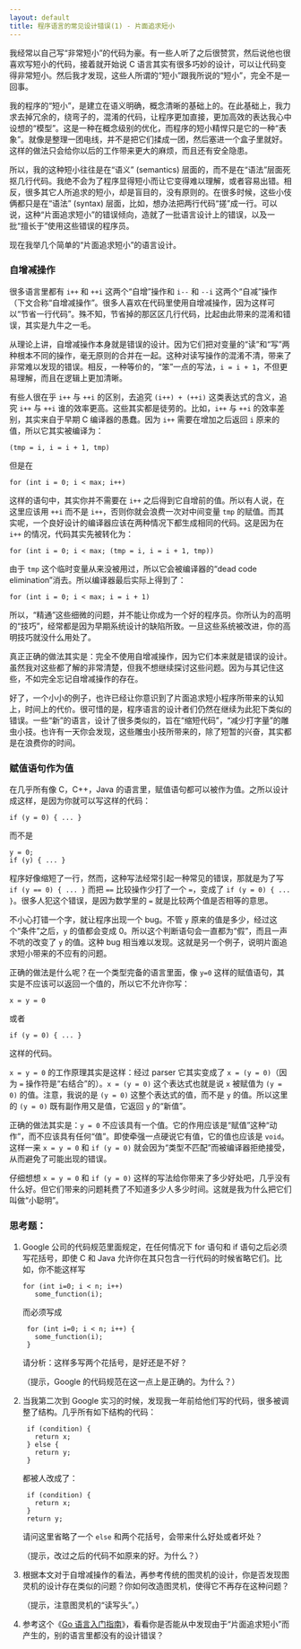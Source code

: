 ```yaml
---
layout: default
title: 程序语言的常见设计错误(1) - 片面追求短小
---
```



我经常以自己写“非常短小”的代码为豪。有一些人听了之后很赞赏，然后说他也很喜欢写短小的代码，接着就开始说 C 语言其实有很多巧妙的设计，可以让代码变得非常短小。然后我才发现，这些人所谓的“短小”跟我所说的“短小”，完全不是一回事。

我的程序的“短小”，是建立在语义明确，概念清晰的基础上的。在此基础上，我力求去掉冗余的，绕弯子的，混淆的代码，让程序更加直接，更加高效的表达我心中设想的“模型”。这是一种在概念级别的优化，而程序的短小精悍只是它的一种“表象”。就像是整理一团电线，并不是把它们揉成一团，然后塞进一个盒子里就好。这样的做法只会给你以后的工作带来更大的麻烦，而且还有安全隐患。

所以，我的这种短小往往是在“语义” (semantics) 层面的，而不是在“语法”层面死抠几行代码。我绝不会为了程序显得短小而让它变得难以理解，或者容易出错。相反，很多其它人所追求的短小，却是盲目的，没有原则的。在很多时候，这些小伎俩都只是在“语法” (syntax) 层面，比如，想办法把两行代码“搓”成一行。可以说，这种“片面追求短小”的错误倾向，造就了一批语言设计上的错误，以及一批“擅长于”使用这些错误的程序员。

现在我举几个简单的“片面追求短小”的语言设计。


### 自增减操作

很多语言里都有 `i++` 和 `++i` 这两个“自增”操作和 `i--` 和 `--i` 这两个“自减”操作（下文合称“自增减操作”。很多人喜欢在代码里使用自增减操作，因为这样可以“节省一行代码”。殊不知，节省掉的那区区几行代码，比起由此带来的混淆和错误，其实是九牛之一毛。

从理论上讲，自增减操作本身就是错误的设计。因为它们把对变量的“读”和“写”两种根本不同的操作，毫无原则的合并在一起。这种对读写操作的混淆不清，带来了非常难以发现的错误。相反，一种等价的，“笨”一点的写法，`i = i + 1`，不但更易理解，而且在逻辑上更加清晰。

有些人很在乎 `i++` 与 `++i` 的区别，去追究 `(i++) + (++i)` 这类表达式的含义，追究 `i++` 与 `++i` 谁的效率更高。这些其实都是徒劳的。比如，`i++` 与 `++i` 的效率差别，其实来自于早期 C 编译器的愚蠢。因为 `i++` 需要在增加之后返回 `i` 原来的值，所以它其实被编译为：

    (tmp = i, i = i + 1, tmp)

但是在

    for (int i = 0; i < max; i++)

这样的语句中，其实你并不需要在 `i++` 之后得到它自增前的值。所以有人说，在这里应该用 `++i` 而不是 `i++`，否则你就会浪费一次对中间变量 `tmp` 的赋值。而其实呢，一个良好设计的编译器应该在两种情况下都生成相同的代码。这是因为在 `i++` 的情况，代码其实先被转化为：

    for (int i = 0; i < max; (tmp = i, i = i + 1, tmp))

由于 `tmp` 这个临时变量从来没被用过，所以它会被编译器的“dead code elimination”消去。所以编译器最后实际上得到了：

    for (int i = 0; i < max; i = i + 1)

所以，“精通”这些细微的问题，并不能让你成为一个好的程序员。你所认为的高明的“技巧”，经常都是因为早期系统设计的缺陷所致。一旦这些系统被改进，你的高明技巧就没什么用处了。

真正正确的做法其实是：完全不使用自增减操作，因为它们本来就是错误的设计。虽然我对这些都了解的非常清楚，但我不想继续探讨这些问题。因为与其记住这些，不如完全忘记自增减操作的存在。

好了，一个小小的例子，也许已经让你意识到了片面追求短小程序所带来的认知上，时间上的代价。很可惜的是，程序语言的设计者们仍然在继续为此犯下类似的错误。一些“新”的语言，设计了很多类似的，旨在“缩短代码”，“减少打字量”的雕虫小技。也许有一天你会发现，这些雕虫小技所带来的，除了短暂的兴奋，其实都是在浪费你的时间。



### 赋值语句作为值

在几乎所有像 C，C++，Java 的语言里，赋值语句都可以被作为值。之所以设计成这样，是因为你就可以写这样的代码：

    if (y = 0) { ... }

而不是

    y = 0;
    if (y) { ... }

程序好像缩短了一行，然而，这种写法经常引起一种常见的错误，那就是为了写 `if (y == 0) { ... }` 而把 `==` 比较操作少打了一个 `=`，变成了 `if (y = 0) { ... }`。很多人犯这个错误，是因为数学里的 `=` 就是比较两个值是否相等的意思。

不小心打错一个字，就让程序出现一个 bug。不管 `y` 原来的值是多少，经过这个“条件”之后，`y` 的值都会变成 0。所以这个判断语句会一直都为“假”，而且一声不吭的改变了 `y` 的值。这种 bug 相当难以发现。这就是另一个例子，说明片面追求短小带来的不应有的问题。


正确的做法是什么呢？在一个类型完备的语言里面，像 `y=0` 这样的赋值语句，其实是不应该可以返回一个值的，所以它不允许你写：

    x = y = 0

或者

    if (y = 0) { ... }

这样的代码。

`x = y = 0` 的工作原理其实是这样：经过 parser 它其实变成了 `x = (y = 0)`（因为 `=` 操作符是“右结合”的）。`x = (y = 0)` 这个表达式也就是说 `x` 被赋值为 `(y = 0)` 的值。注意，我说的是 `(y = 0)` 这整个表达式的值，而不是 `y` 的值。所以这里的 `(y = 0)` 既有副作用又是值，它返回 `y` 的“新值”。

正确的做法其实是：`y = 0` 不应该具有一个值。它的作用应该是“赋值”这种“动作”，而不应该具有任何“值”。即使牵强一点硬说它有值，它的值也应该是 `void`。这样一来 `x = y = 0` 和 `if (y = 0)` 就会因为“类型不匹配”而被编译器拒绝接受，从而避免了可能出现的错误。

仔细想想 `x = y = 0` 和 `if (y = 0)` 这样的写法给你带来了多少好处吧，几乎没有什么好。但它们带来的问题耗费了不知道多少人多少时间。这就是我为什么把它们叫做“小聪明”。



### 思考题：

1. Google 公司的代码规范里面规定，在任何情况下 for 语句和 if 语句之后必须写花括号，即使 C 和 Java 允许你在其只包含一行代码的时候省略它们。比如，你不能这样写

       for (int i=0; i < n; i++)
          some_function(i);

   而必须写成

        for (int i=0; i < n; i++) {
          some_function(i);
        }

   请分析：这样多写两个花括号，是好还是不好？

   （提示，Google 的代码规范在这一点上是正确的。为什么？）


2. 当我第二次到 Google 实习的时候，发现我一年前给他们写的代码，很多被调整了结构。几乎所有如下结构的代码：

        if (condition) {
          return x;
        } else {
          return y;
        }

   都被人改成了：

        if (condition) {
          return x;
        }
        return y;

   请问这里省略了一个 `else` 和两个花括号，会带来什么好处或者坏处？

   （提示，改过之后的代码不如原来的好。为什么？）


3. 根据本文对于自增减操作的看法，再参考传统的图灵机的设计，你是否发现图灵机的设计存在类似的问题？你如何改造图灵机，使得它不再存在这种问题？

   （提示，注意图灵机的“读写头”。）


4. 参考这个《[Go 语言入门指南](http://tour.golang.org)》，看看你是否能从中发现由于“片面追求短小”而产生的，别的语言里都没有的设计错误？


